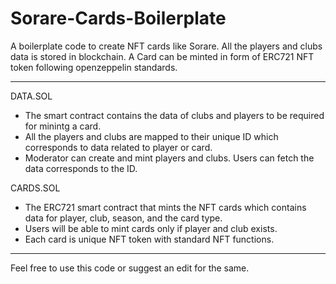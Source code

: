 # Sorare-Cards-Boilerplate
A boilerplate code to create NFT cards like Sorare. All the players and clubs data is stored in blockchain. A Card can be minted in form of ERC721 NFT token following openzeppelin standards.

---------------------------------------------------
DATA.SOL

- The smart contract contains the data of clubs and players to be required for minintg a card.
- All the players and clubs are mapped to their unique ID which corresponds to data related to player or card.
- Moderator can create and mint players and clubs. Users can fetch the data corresponds to the ID.

CARDS.SOL

- The ERC721 smart contract that mints the NFT cards which contains data for player, club, season, and the card type.
- Users will be able to mint cards only if player and club exists.
- Each card is unique NFT token with standard NFT functions.

---------------------------------------------------

Feel free to use this code or suggest an edit for the same.
